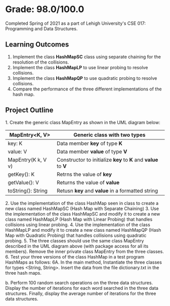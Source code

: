 # Grade: 98.0/100.0
Completed Spring of 2021 as a part of Lehigh University's CSE 017: Programming and Data Structures. 

## Learning Outcomes
1. Implement the class **HashMapSC** class using separate chaining for the resolution of
the collisions.
2. Implement the class **HashMapLP** to use linear probing to resolve collisions.
3. Implement the class **HashMapQP** to use quadratic probing to resolve collisions.
4. Compare the performance of the three different implementations of the hash map.


## Project Outline
1\. Create the generic class MapEntry as shown in the UML diagram below:

MapEntry<K, V> | Generic class with two types
------------ | -------------
key: K | Data member **key** of type **K**
value: V | Data member **value** of type **V**
MapEntry(K k, V v) | Constructor to initialize **key** to **K** and **value** to **V**
getKey(): K | Retrns the value of **key**
getValue(): V | Returns the value of **value**
toString(): String | Retusn **key** and **value** in a formatted string
2\. Use the implementation of the class HashMap seen in class to create a new class named HashMapSC (Hash Map with Separate Chaining)
3\. Use the implementation of the class HashMapSC and modify it to create a new class named HashMapLP (Hash Map with Linear Probing) that handles collisions using linear probing.
4\. Use the implementation of the class HashMapLP and modify it to create a new class named HashMapQP (Hash Map with Quadratic Probing) that handles collisions using quadratic probing.
5\. The three classes should use the same class MapEntry described in the UML diagram above (with package access for all its members). Remove the inner private class MapEntry from the three classes.
6\. Test your three versions of the class HashMap in a test program HashMaps as follows:
6A. In the main method, Instantiate the three classes for types <String, String>. Insert the data from the file dictionary.txt in the three hash maps.

b. Perform 100 random search operations on the three data structures. Display the number of iterations for each word searched in the three data structures. Finally, display the average number of iterations for the three data structures.
